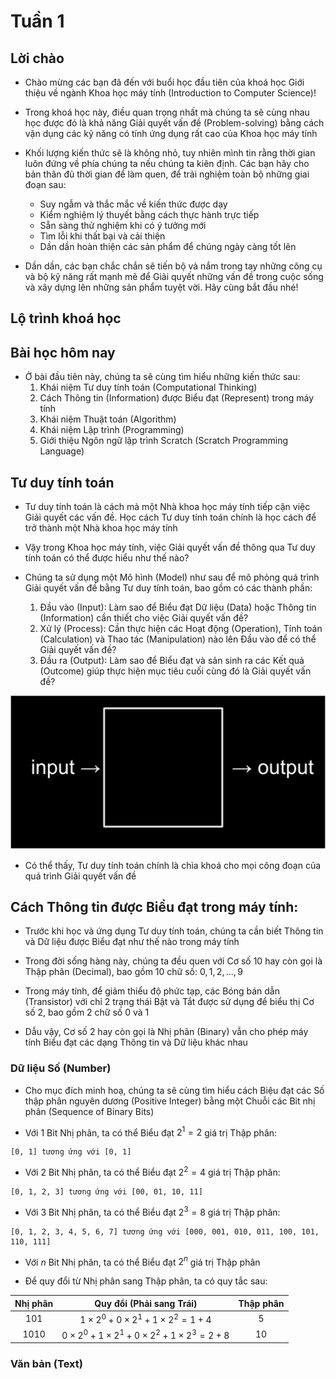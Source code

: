 # Tuần 1

## Lời chào

- Chào mừng các bạn đã đến với buổi học đầu tiên của khoá học Giới thiệu về ngành Khoa học máy tính (Introduction to Computer Science)!

- Trong khoá học này, điều quan trọng nhất mà chúng ta sẽ cùng nhau học được đó là khả năng Giải quyết vấn đề (Problem-solving) bằng cách vận dụng các kỹ năng có tính ứng dụng rất cao của Khoa học máy tính

- Khối lượng kiến thức sẽ là không nhỏ, tuy nhiên mình tin rằng thời gian luôn đứng về phía chúng ta nếu chúng ta kiên định. Các bạn hãy cho bản thân đủ thời gian để làm quen, để trải nghiệm toàn bộ những giai đoạn sau:

  - Suy ngẫm và thắc mắc về kiến thức được dạy
  - Kiểm nghiệm lý thuyết bằng cách thực hành trực tiếp
  - Sẵn sàng thử nghiệm khi có ý tưởng mới
  - Tìm lỗi khi thất bại và cải thiện
  - Dần dần hoàn thiện các sản phẩm để chúng ngày càng tốt lên

- Dần dần, các bạn chắc chắn sẽ tiến bộ và nắm trong tay những công cụ và bộ kỹ năng rất mạnh mẽ để Giải quyết những vấn đề trong cuộc sống và xây dựng lên những sản phẩm tuyệt vời. Hãy cùng bắt đầu nhé!

## Lộ trình khoá học

## Bài học hôm nay

- Ở bài đầu tiên này, chúng ta sẽ cùng tìm hiểu những kiến thức sau:
  1. Khái niệm Tư duy tính toán (Computational Thinking)
  2. Cách Thông tin (Information) được Biểu đạt (Represent) trong máy tính
  3. Khái niệm Thuật toán (Algorithm)
  4. Khái niệm Lập trình (Programming)
  5. Giới thiệu Ngôn ngữ lập trình Scratch (Scratch Programming Language)

## Tư duy tính toán

- Tư duy tính toán là cách mà một Nhà khoa học máy tính tiếp cận việc Giải quyết các vấn đề. Học cách Tư duy tính toán chính là học cách để trở thành một Nhà khoa học máy tính

- Vậy trong Khoa học máy tính, việc Giải quyết vấn đề thông qua Tư duy tính toán có thể được hiểu như thế nào?

- Chúng ta sử dụng một Mô hình (Model) như sau để mô phỏng quá trình Giải quyết vấn đề bằng Tư duy tính toán, bao gồm có các thành phần:
  1. Đầu vào (Input): Làm sao để Biểu đạt Dữ liệu (Data) hoặc Thông tin (Information) cần thiết cho việc Giải quyết vấn đề?
  2. Xử lý (Process): Cần thực hiện các Hoạt động (Operation), Tính toán (Calculation) và Thao tác (Manipulation) nào lên Đầu vào để có thể Giải quyết vấn đề?
  3. Đầu ra (Output): Làm sao để Biểu đạt và sản sinh ra các Kết quả (Outcome) giúp thực hiện mục tiêu cuối cùng đó là Giải quyết vấn đề?

![Alt text](image-1.png)

- Có thể thấy, Tư duy tính toán chính là chìa khoá cho mọi công đoạn của quá trình Giải quyết vấn đề

## Cách Thông tin được Biểu đạt trong máy tính:

- Trước khi học và ứng dụng Tư duy tính toán, chúng ta cần biết Thông tin và Dữ liệu được Biểu đạt như thế nào trong máy tính

- Trong đời sống hàng này, chúng ta đều quen với Cơ số 10 hay còn gọi là Thập phân (Decimal), bao gồm 10 chữ số: $0, 1, 2, ..., 9$

- Trong máy tính, để giảm thiểu độ phức tạp, các Bóng bán dẫn (Transistor) với chỉ 2 trạng thái Bật và Tắt được sử dụng để biểu thị Cơ số 2, bao gồm 2 chữ số $0$ và $1$

- Dẫu vậy, Cơ số 2 hay còn gọi là Nhị phân (Binary) vẫn cho phép máy tính Biểu đạt các dạng Thông tin và Dữ liệu khác nhau

### Dữ liệu Số (Number)

- Cho mục đích minh hoạ, chúng ta sẽ cùng tìm hiểu cách Biệu đạt các Số thập phân nguyên dương (Positive Integer) bằng một Chuỗi các Bit nhị phân (Sequence of Binary Bits)

- Với $1$ Bit Nhị phân, ta có thể Biểu đạt $2^1 = 2$ giá trị Thập phân:

```
[0, 1] tương ứng với [0, 1]
```

- Với $2$ Bit Nhị phân, ta có thể Biểu đạt $2^2 = 4$ giá trị Thập phân:

```
[0, 1, 2, 3] tương ứng với [00, 01, 10, 11]
```

- Với $3$ Bit Nhị phân, ta có thể Biểu đạt $2^3 = 8$ giá trị Thập phân:

```
[0, 1, 2, 3, 4, 5, 6, 7] tương ứng với [000, 001, 010, 011, 100, 101, 110, 111]
```

- Với $n$ Bit Nhị phân, ta có thể Biểu đạt $2^n$ giá trị Thập phân

- Để quy đổi từ Nhị phân sang Thập phân, ta có quy tắc sau:

| Nhị phân |                      Quy đổi (Phải sang Trái)                       | Thập phân |
| :------: | :-----------------------------------------------------------------: | :-------: |
|   101    |        $1 \times 2^0 + 0 \times 2^1 + 1 \times 2^2 = 1 + 4$         |     5     |
|   1010   | $0 \times 2^0 + 1 \times 2^1 + 0 \times 2^2 + 1 \times 2^3 = 2 + 8$ |    10     |

### Văn bản (Text)
